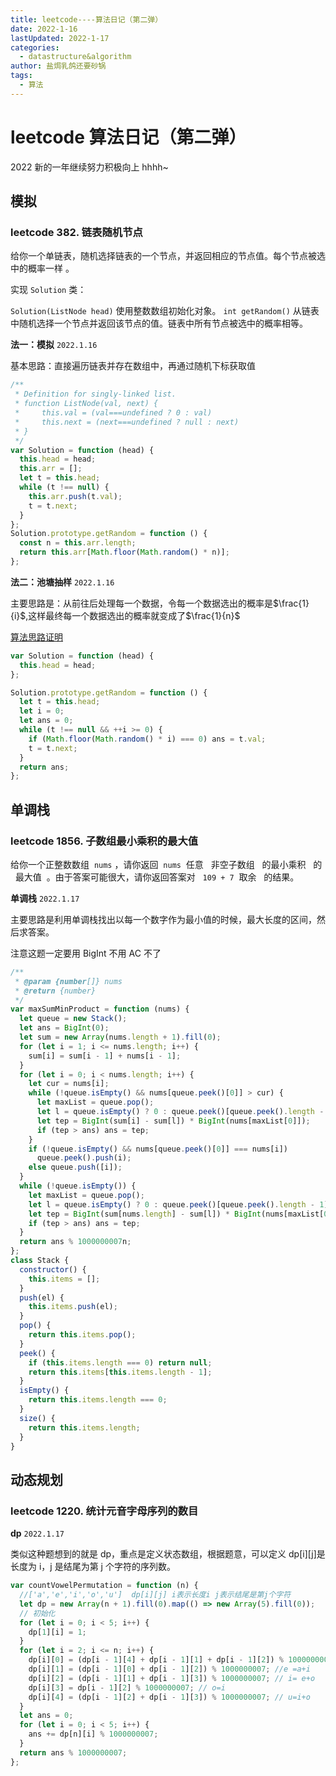 ```yaml
---
title: leetcode----算法日记（第二弹）
date: 2022-1-16
lastUpdated: 2022-1-17
categories:
  - datastructure&algorithm
author: 盐焗乳鸽还要砂锅
tags:
  - 算法
---
```


# leetcode 算法日记（第二弹）

2022 新的一年继续努力积极向上 hhhh~

## 模拟

### leetcode 382. 链表随机节点

给你一个单链表，随机选择链表的一个节点，并返回相应的节点值。每个节点被选中的概率一样 。

实现 `Solution` 类：

`Solution(ListNode head)` 使用整数数组初始化对象。
`int getRandom()` 从链表中随机选择一个节点并返回该节点的值。链表中所有节点被选中的概率相等。

**法一：模拟** `2022.1.16`

基本思路：直接遍历链表并存在数组中，再通过随机下标获取值

```js
/**
 * Definition for singly-linked list.
 * function ListNode(val, next) {
 *     this.val = (val===undefined ? 0 : val)
 *     this.next = (next===undefined ? null : next)
 * }
 */
var Solution = function (head) {
  this.head = head;
  this.arr = [];
  let t = this.head;
  while (t !== null) {
    this.arr.push(t.val);
    t = t.next;
  }
};
Solution.prototype.getRandom = function () {
  const n = this.arr.length;
  return this.arr[Math.floor(Math.random() * n)];
};
```

**法二：池塘抽样** `2022.1.16`

主要思路是：从前往后处理每一个数据，令每一个数据选出的概率是$\frac{1}{i}$,这样最终每一个数据选出的概率就变成了$\frac{1}{n}$

[算法思路证明](https://leetcode-cn.com/problems/linked-list-random-node/solution/gong-shui-san-xie-xu-shui-chi-chou-yang-1lp9d/)

```js
var Solution = function (head) {
  this.head = head;
};

Solution.prototype.getRandom = function () {
  let t = this.head;
  let i = 0;
  let ans = 0;
  while (t !== null && ++i >= 0) {
    if (Math.floor(Math.random() * i) === 0) ans = t.val;
    t = t.next;
  }
  return ans;
};
```

## 单调栈

### leetcode 1856. 子数组最小乘积的最大值

给你一个正整数数组  `nums` ，请你返回  `nums`  任意   非空子数组   的最小乘积   的   最大值  。由于答案可能很大，请你返回答案对   `109 + 7`  取余   的结果。

**单调栈** `2022.1.17`

主要思路是利用单调栈找出以每一个数字作为最小值的时候，最大长度的区间，然后求答案。

注意这题一定要用 BigInt 不用 AC 不了

```js
/**
 * @param {number[]} nums
 * @return {number}
 */
var maxSumMinProduct = function (nums) {
  let queue = new Stack();
  let ans = BigInt(0);
  let sum = new Array(nums.length + 1).fill(0);
  for (let i = 1; i <= nums.length; i++) {
    sum[i] = sum[i - 1] + nums[i - 1];
  }
  for (let i = 0; i < nums.length; i++) {
    let cur = nums[i];
    while (!queue.isEmpty() && nums[queue.peek()[0]] > cur) {
      let maxList = queue.pop();
      let l = queue.isEmpty() ? 0 : queue.peek()[queue.peek().length - 1] + 1;
      let tep = BigInt(sum[i] - sum[l]) * BigInt(nums[maxList[0]]);
      if (tep > ans) ans = tep;
    }
    if (!queue.isEmpty() && nums[queue.peek()[0]] === nums[i])
      queue.peek().push(i);
    else queue.push([i]);
  }
  while (!queue.isEmpty()) {
    let maxList = queue.pop();
    let l = queue.isEmpty() ? 0 : queue.peek()[queue.peek().length - 1] + 1;
    let tep = BigInt(sum[nums.length] - sum[l]) * BigInt(nums[maxList[0]]);
    if (tep > ans) ans = tep;
  }
  return ans % 1000000007n;
};
class Stack {
  constructor() {
    this.items = [];
  }
  push(el) {
    this.items.push(el);
  }
  pop() {
    return this.items.pop();
  }
  peek() {
    if (this.items.length === 0) return null;
    return this.items[this.items.length - 1];
  }
  isEmpty() {
    return this.items.length === 0;
  }
  size() {
    return this.items.length;
  }
}
```

## 动态规划

### leetcode 1220. 统计元音字母序列的数目

**dp** `2022.1.17`

类似这种题想到的就是 dp，重点是定义状态数组，根据题意，可以定义 dp[i][j]是长度为 i，j 是结尾为第 j 个字符的序列数。

```js
var countVowelPermutation = function (n) {
  //['a','e','i','o','u']  dp[i][j] i表示长度i j表示结尾是第j个字符
  let dp = new Array(n + 1).fill(0).map(() => new Array(5).fill(0));
  // 初始化
  for (let i = 0; i < 5; i++) {
    dp[1][i] = 1;
  }
  for (let i = 2; i <= n; i++) {
    dp[i][0] = (dp[i - 1][4] + dp[i - 1][1] + dp[i - 1][2]) % 1000000007; // a=e+i+u
    dp[i][1] = (dp[i - 1][0] + dp[i - 1][2]) % 1000000007; //e =a+i
    dp[i][2] = (dp[i - 1][1] + dp[i - 1][3]) % 1000000007; // i= e+o
    dp[i][3] = dp[i - 1][2] % 1000000007; // o=i
    dp[i][4] = (dp[i - 1][2] + dp[i - 1][3]) % 1000000007; // u=i+o
  }
  let ans = 0;
  for (let i = 0; i < 5; i++) {
    ans += dp[n][i] % 1000000007;
  }
  return ans % 1000000007;
};
```
